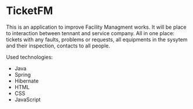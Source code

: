 # TicketFM

This is an application to improve Facility Managment works.
It will be place to interaction between tennant and service company.
All in one place: tickets with any faults, problems or requests, all equipments in the sysytem and their inspection, contacts to all people.

Used technologies:
  * Java
  * Spring
  * Hibernate
  * HTML
  * CSS
  * JavaScript
  


